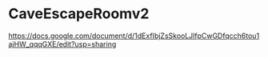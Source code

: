 # CaveEscapeRoomv2
https://docs.google.com/document/d/1dExfIbjZsSkooLJlfpCwGDfqcch6tou1ajHW_qqqGXE/edit?usp=sharing
